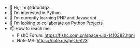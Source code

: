 - 👋 Hi, I’m @dddddgz
- 👀 I’m interested in Python
- 🌱 I’m currently learning PHP and Javascript
- 💞️ I’m looking to collaborate on Python Projects
- 📫 How to reach me:
  - FishC Forum: https://fishc.com.cn/space-uid-1410382.html
  - Note.MS: https://note.ms/gezhe123
